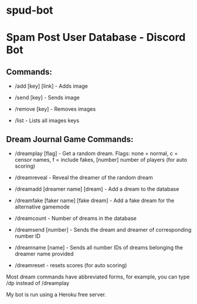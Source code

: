 # spud-bot

# Spam Post User Database - Discord Bot

## Commands:

- /add [key] [link] - Adds image

- /send [key] - Sends image

- /remove [key] - Removes images

- /list - Lists all images keys

## Dream Journal Game Commands:

- /dreamplay [flag] - Get a random dream. Flags: none = normal, c = censor names, f = include fakes, [number] number of players (for auto scoring)

- /dreamreveal - Reveal the dreamer of the random dream

- /dreamadd [dreamer name] [dream] - Add a dream to the database

- /dreamfake [faker name] [fake dream] - Add a fake dream for the alternative gamemode

- /dreamcount - Number of dreams in the database

- /dreamsend [number] - Sends the dream and dreamer of corresponding number ID

- /dreamname [name] - Sends all number IDs of dreams belonging the dreamer name provided

- /dreamreset - resets scores (for auto scoring)

Most dream commands have abbreviated forms, for example, you can type /dp instead of /dreamplay

My bot is run using a Heroku free server.
